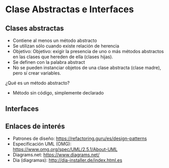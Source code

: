 # Clase Abstractas e Interfaces

## Clases abstractas
- Contiene al menos un método abstracto
- Se utilizan sólo cuando existe relación de herencia
- Objetivo: Objetivo: exigir la presencia de uno o más métodos abstractos en las clases que hereden de ella (clases hijas).
- Se definen con la palabra abstract
- No se pueden instanciar objetos de una clase abstracta (clase madre), pero sí crear variables.

¿Qué es un método abstracto?
- Método sin código, simplemente declarado

## Interfaces

## Enlaces de interés

- Patrones de diseño: https://refactoring.guru/es/design-patterns
- Especificación UML (OMG): https://www.omg.org/spec/UML/2.5.1/About-UML
- Diagrams.net: https://www.diagrams.net/
- Dia (diagramas): http://dia-installer.de/index.html.es